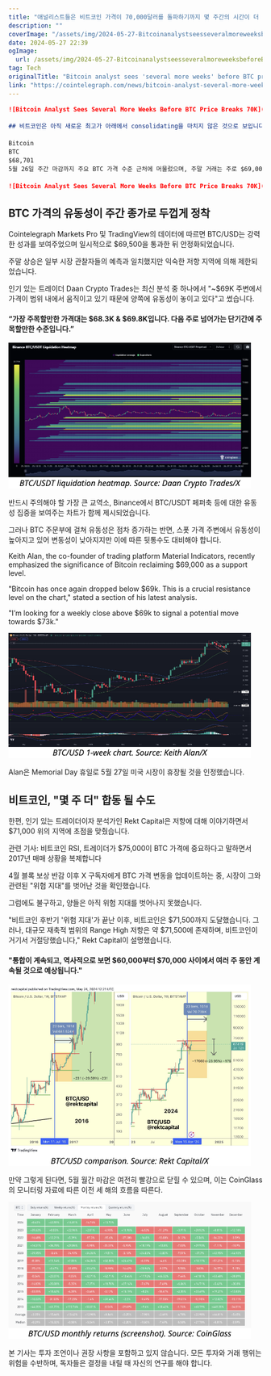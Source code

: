 ```yaml
---
title: "애널리스트들은 비트코인 가격이 70,000달러를 돌파하기까지 몇 주간의 시간이 더 걸릴 것으로 예측하고 있습니다"
description: ""
coverImage: "/assets/img/2024-05-27-BitcoinanalystseesseveralmoreweeksbeforeBTCpricebreaks70K_thumbnail.png"
date: 2024-05-27 22:39
ogImage: 
  url: /assets/img/2024-05-27-BitcoinanalystseesseveralmoreweeksbeforeBTCpricebreaks70K_thumbnail.png
tag: Tech
originalTitle: "Bitcoin analyst sees 'several more weeks' before BTC price breaks $70K"
link: "https://cointelegraph.com/news/bitcoin-analyst-several-more-weeks-before-btc-price-breaks-70k"
---
```



```markdown
![Bitcoin Analyst Sees Several More Weeks Before BTC Price Breaks 70K](/assets/img/2024-05-27-BitcoinanalystseesseveralmoreweeksbeforeBTCpricebreaks70K_thumbnail.png)

## 비트코인은 아직 새로운 최고가 아래에서 consolidating을 마치지 않은 것으로 보입니다. BTC 가격이 70,000달러를 돌파하는 데 몇 주가 더 걸릴 수도 있습니다.

Bitcoin
BTC
$68,701
5월 26일 주간 마감까지 주요 BTC 가격 수준 근처에 머물렀으며, 주말 거래는 주로 $69,000에 초점을 맞추었습니다.

![Bitcoin Analyst Sees Several More Weeks Before BTC Price Breaks 70K](/assets/img/2024-05-27-BitcoinanalystseesseveralmoreweeksbeforeBTCpricebreaks70K_0.png)
```

<div class="content-ad"></div>

## BTC 가격의 유동성이 주간 종가로 두껍게 정착

Cointelegraph Markets Pro 및 TradingView의 데이터에 따르면 BTC/USD는 강력한 성과를 보여주었으며 일시적으로 $69,500을 통과한 뒤 안정화되었습니다.

주말 상승은 일부 시장 관찰자들의 예측과 일치했지만 익숙한 저항 지역에 의해 제한되었습니다.

인기 있는 트레이더 Daan Crypto Trades는 최신 분석 중 하나에서 "~$69K 주변에서 가격이 범위 내에서 움직이고 있기 때문에 양쪽에 유동성이 놓이고 있다"고 썼습니다.

<div class="content-ad"></div>

#### “가장 주목할만한 가격대는 $68.3K & $69.8K입니다. 다음 주로 넘어가는 단기간에 주목할만한 수준입니다.”

![Bitcoin Analyst Sees Several More Weeks Before BTC Price Breaks 70K](/assets/img/2024-05-27-BitcoinanalystseesseveralmoreweeksbeforeBTCpricebreaks70K_1.png)

반드시 주의해야 할 가장 큰 교역소, Binance에서 BTC/USDT 페퍼축 등에 대한 유동성 집중을 보여주는 차트가 함께 제시되었습니다.

그러나 BTC 주문부에 걸쳐 유동성은 점차 증가하는 반면, 스폿 가격 주변에서 유동성이 높아지고 있어 변동성이 낮아지지만 이에 따른 뒷통수도 대비해야 합니다.

<div class="content-ad"></div>

Keith Alan, the co-founder of trading platform Material Indicators, recently emphasized the significance of Bitcoin reclaiming $69,000 as a support level.

"Bitcoin has once again dropped below $69k. This is a crucial resistance level on the chart," stated a section of his latest analysis.

"I’m looking for a weekly close above $69k to signal a potential move towards $73k."

![Bitcoin Price Analysis](/assets/img/2024-05-27-BitcoinanalystseesseveralmoreweeksbeforeBTCpricebreaks70K_2.png)

<div class="content-ad"></div>

Alan은 Memorial Day 휴일로 5월 27일 미국 시장이 휴장될 것을 인정했습니다.

## 비트코인, "몇 주 더" 합동 될 수도

한편, 인기 있는 트레이더이자 분석가인 Rekt Capital은 저항에 대해 이야기하면서 $71,000 위의 지역에 초점을 맞췄습니다.

관련 기사: 비트코인 RSI, 트레이더가 $75,000이 BTC 가격에 중요하다고 말하면서 2017년 매매 상황을 복제합니다

<div class="content-ad"></div>

4월 블록 보상 반감 이후 X 구독자에게 BTC 가격 변동을 업데이트하는 중, 시장이 그와 관련된 "위험 지대"를 벗어난 것을 확인했습니다.

그럼에도 불구하고, 양들은 아직 위험 지대를 벗어나지 못했습니다.

"비트코인 후반기 '위험 지대'가 끝난 이후, 비트코인은 $71,500까지 도달했습니다. 그러나, 대규모 재축적 범위의 Range High 저항은 약 $71,500에 존재하며, 비트코인이 거기서 거절당했습니다," Rekt Capital이 설명했습니다.

#### "통합이 계속되고, 역사적으로 보면 $60,000부터 $70,000 사이에서 여러 주 동안 계속될 것으로 예상됩니다."

<div class="content-ad"></div>

![Bitcoin Analysts See Several More Weeks Before BTC Price Breaks 70K](/assets/img/2024-05-27-BitcoinanalystseesseveralmoreweeksbeforeBTCpricebreaks70K_3.png)

만약 그렇게 된다면, 5월 월간 마감은 여전히 빨강으로 닫힐 수 있으며, 이는 CoinGlass의 모니터링 자료에 따른 이전 세 해의 흐름을 따른다.

![Bitcoin Analysts See Several More Weeks Before BTC Price Breaks 70K](/assets/img/2024-05-27-BitcoinanalystseesseveralmoreweeksbeforeBTCpricebreaks70K_4.png)

본 기사는 투자 조언이나 권장 사항을 포함하고 있지 않습니다. 모든 투자와 거래 행위는 위험을 수반하며, 독자들은 결정을 내릴 때 자신의 연구를 해야 합니다.